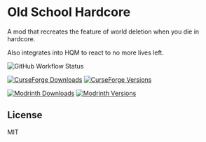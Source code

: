 # Old School Hardcore
A mod that recreates the feature of world deletion when you die in hardcore.

Also integrates into HQM to react to no more lives left.


![GitHub Workflow Status](https://img.shields.io/github/actions/workflow/status/GoryMoon/OldSchoolHardcore/ci.yml)

[![CurseForge Downloads](https://cf.way2muchnoise.eu/full_old-school-hardcore_downloads.svg)](https://www.curseforge.com/minecraft/mc-mods/old-school-hardcore)
[![CurseForge Versions](https://cf.way2muchnoise.eu/versions/old-school-hardcore_all.svg)](https://www.curseforge.com/minecraft/mc-mods/old-school-hardcore)

[![Modrinth Downloads](https://img.shields.io/modrinth/dt/old-school-hardcore?color=1bd96a&label=Downloads&logo=Modrinth)](https://modrinth.com/mod/old-school-hardcore)
[![Modrinth Versions](https://img.shields.io/modrinth/game-versions/old-school-hardcore?color=1bd96a&label=Available%20for&logo=Modrinth)](https://modrinth.com/mod/old-school-hardcore)

License
----

MIT